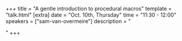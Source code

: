 +++
title = "A gentle introduction to procedural macros"
template = "talk.html"
[extra]
  date = "Oct. 10th, Thursday"
  time = "11:30 - 12:00"
  speakers = ["sam-van-overmeire"]
  description = "<p></p>"
+++
